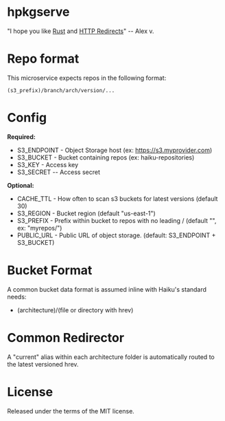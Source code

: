 # hpkgserve

"I hope you like [Rust](http://rust-lang.org) and [HTTP Redirects](https://en.wikipedia.org/wiki/URL_redirection#HTTP_status_codes_3xx)" -- Alex v.

# Repo format

This microservice expects repos in the following format:

```(s3_prefix)/branch/arch/version/...```

# Config

**Required:**
  * S3_ENDPOINT - Object Storage host (ex: https://s3.myprovider.com)
  * S3_BUCKET - Bucket containing repos (ex: haiku-repositories)
  * S3_KEY - Access key
  * S3_SECRET -- Access secret

**Optional:**
  * CACHE_TTL - How often to scan s3 buckets for latest versions (default 30)
  * S3_REGION - Bucket region (default "us-east-1")
  * S3_PREFIX - Prefix within bucket to repos with no leading / (default "", ex: "myrepos/")
  * PUBLIC_URL - Public URL of object storage. (default: S3_ENDPOINT + S3_BUCKET)

# Bucket Format
A common bucket data format is assumed inline with Haiku's standard needs:

  * (architecture)/(file or directory with hrev)

# Common Redirector
A "current" alias within each architecture folder is automatically routed to the latest versioned hrev.

# License

Released under the terms of the MIT license.
